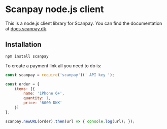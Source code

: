 # Scanpay node.js client

This is a node.js client library for Scanpay. You can find the documentation at [docs.scanpay.dk](https://docs.scanpay.dk/).

## Installation

`npm install scanpay`

To create a payment link all you need to do is:

```js
const scanpay = require('scanpay')(' API key ');

const order = {
    items: [{
        name: 'iPhone 6+',
        quantity: 1,
        price: '6000 DKK'
    }]
};

scanpay.newURL(order).then(url => { console.log(url); });
```
